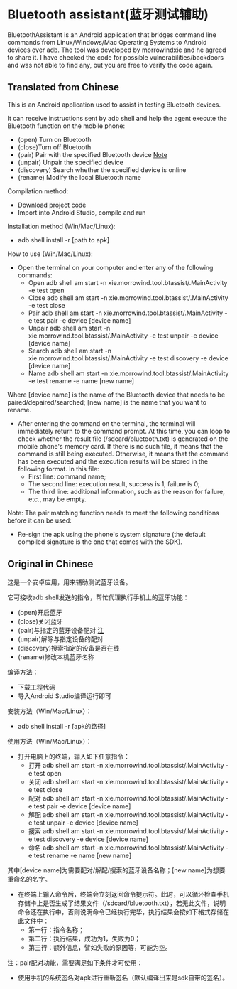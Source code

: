 # Bluetooth assistant(蓝牙测试辅助)

BluetoothAssistant is an Android application that bridges command line commands from Linux/Windows/Mac Operating Systems to Android devices over adb.
The tool was developed by morrowindxie and he agreed to share it. 
I have checked the code for possible vulnerabilities/backdoors and was not able to find any, but you are free to verify the code again.



## Translated from Chinese

This is an Android application used to assist in testing Bluetooth devices.

It can receive instructions sent by adb shell and help the agent execute the Bluetooth function on the mobile phone:

- (open) Turn on Bluetooth
- (close)Turn off Bluetooth
- (pair) Pair with the specified Bluetooth device [Note](#remark)
- (unpair) Unpair the specified device
- (discovery) Search whether the specified device is online
- (rename) Modify the local Bluetooth name

Compilation method:

- Download project code
- Import into Android Studio, compile and run

Installation method (Win/Mac/Linux):

- adb shell install -r [path to apk]

How to use (Win/Mac/Linux):

- Open the terminal on your computer and enter any of the following commands:
   - Open adb shell am start -n xie.morrowind.tool.btassist/.MainActivity -e test open
   - Close adb shell am start -n xie.morrowind.tool.btassist/.MainActivity -e test close
   - Pair adb shell am start -n xie.morrowind.tool.btassist/.MainActivity -e test pair -e device [device name]
   - Unpair adb shell am start -n xie.morrowind.tool.btassist/.MainActivity -e test unpair -e device [device name]
   - Search adb shell am start -n xie.morrowind.tool.btassist/.MainActivity -e test discovery -e device [device name]
   - Name adb shell am start -n xie.morrowind.tool.btassist/.MainActivity -e test rename -e name [new name]

Where [device name] is the name of the Bluetooth device that needs to be paired/depaired/searched; [new name] is the name that you want to rename.

- After entering the command on the terminal, the terminal will immediately return to the command prompt. At this time, you can loop to check whether the result file (/sdcard/bluetooth.txt) is generated on the mobile phone's memory card. If there is no such file, it means that the command is still being executed. Otherwise, it means that the command has been executed and the execution results will be stored in the following format. In this file:
   - First line: command name;
   - The second line: execution result, success is 1, failure is 0;
   - The third line: additional information, such as the reason for failure, etc., may be empty.

<a name="remark">Note</a>: The pair matching function needs to meet the following conditions before it can be used:

- Re-sign the apk using the phone's system signature (the default compiled signature is the one that comes with the SDK).

## Original in Chinese

这是一个安卓应用，用来辅助测试蓝牙设备。

它可接收adb shell发送的指令，帮忙代理执行手机上的蓝牙功能：

- (open)开启蓝牙
- (close)关闭蓝牙
- (pair)与指定的蓝牙设备配对 [注](#remark)
- (unpair)解除与指定设备的配对
- (discovery)搜索指定的设备是否在线
- (rename)修改本机蓝牙名称

编译方法：

- 下载工程代码
- 导入Android Studio编译运行即可

安装方法（Win/Mac/Linux）：

- adb shell install -r [apk的路径]

使用方法（Win/Mac/Linux）：

- 打开电脑上的终端，输入如下任意指令：
  - 打开 adb shell am start -n xie.morrowind.tool.btassist/.MainActivity -e test open
  - 关闭 adb shell am start -n xie.morrowind.tool.btassist/.MainActivity -e test close
  - 配对 adb shell am start -n xie.morrowind.tool.btassist/.MainActivity -e test pair -e device [device name]
  - 解配 adb shell am start -n xie.morrowind.tool.btassist/.MainActivity -e test unpair -e device [device name]
  - 搜索 adb shell am start -n xie.morrowind.tool.btassist/.MainActivity -e test discovery -e device [device name]
  - 命名 adb shell am start -n xie.morrowind.tool.btassist/.MainActivity -e test rename -e name [new name]

其中[device name]为需要配对/解配/搜索的蓝牙设备名称；[new name]为想要重命名的名字。

- 在终端上输入命令后，终端会立刻返回命令提示符。此时，可以循环检查手机存储卡上是否生成了结果文件（/sdcard/bluetooth.txt），若无此文件，说明命令还在执行中，否则说明命令已经执行完毕，执行结果会按如下格式存储在此文件中：
  - 第一行：指令名称；
  - 第二行：执行结果，成功为1，失败为0；
  - 第三行：额外信息，譬如失败的原因等，可能为空。

<a name="remark">注</a>：pair配对功能，需要满足如下条件才可使用：

- 使用手机的系统签名对apk进行重新签名（默认编译出来是sdk自带的签名）。
